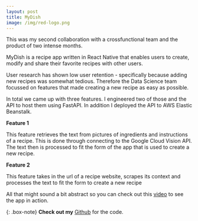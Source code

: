 ```yaml
---
layout: post
title: MyDish
image: /img/red-logo.png
---
```


This was my second collaboration with a crossfunctional team and the product of two intense months. 

MyDish is a recipe app written in React Native that enables users to create, modify and share their favorite recipes with other users. 

User research has shown low user retention - specifically because adding new recipes was somewhat tedious. Therefore the Data Science team focussed on features that made creating a new recipe as easy as possible.

In total we came up with three features. I engineered two of those and the API to host them using FastAPI. In addition I deployed the API to AWS Elastic Beanstalk.

**Feature 1**

This feature retrieves the text from pictures of ingredients and instructions of a recipe. This is done through connecting to the Google Cloud Vision API. The text then is processed to fit the form of the app that is used to create a new recipe. 

**Feature 2**

This feature takes in the url of a recipe website, scrapes its context and processes the text to fit the form to create a new recipe

All that might sound a bit abstract so you can check out this [video](https://www.youtube.com/watch?v=yG_td_GyA7w&feature=youtu.be) to see the app in action.


{: .box-note}
**Check out my** [Github](https://github.com/RobinSrimal/MyDish-DS) for the code.







